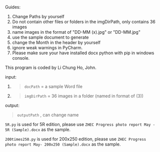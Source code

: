 Guides:
1. Change Paths by yourself
2. Do not contain other files or folders in the imgDirPath, only contains 36 images
3. name images in the format of "DD-MM (x).jpg" or "DD-MM.jpg"
4. use the sample document to generate
5. change the Month in the header by yourself
6. ignore weak warnings in PyCharm.
7. Please make sure your have installed docx python with pip in windows console.

This program is coded by Li Chung Ho, John.

input: 
1. >  ```docPath``` = a sample Word file
3. >  ```imgDirPath``` = 36 images in a folder (named in format of (3))

output:
   >  ```outputPath``` , can change name

```5R.py``` is used for 5R edition, please use ```ZHEC Progress photo report May - 5R (Sample).docx``` as the sample.

```200times250.py``` is used for 200x250 edition, please use ```ZHEC Progress photo report May- 200x250 (Sample).docx``` as the sample.
